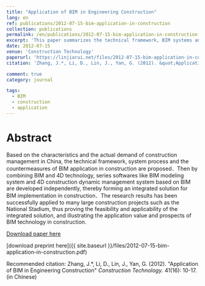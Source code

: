 ```yaml
---
title: "Application of BIM in Engineering Construction"
lang: en
ref: publications/2012-07-15-bim-application-in-construction
collection: publications
permalink: /en/publications/2012-07-15-bim-application-in-construction
excerpt: 'This paper summarizes the technical framework, BIM systems and applications in construction'
date: 2012-07-15
venue: 'Construction Technology'
paperurl: 'https://linjiarui.net/files/2012-07-15-bim-application-in-construction.pdf'
citation: 'Zhang, J.*, Li, D., Lin, J., Yan, G. (2012). &quot;Application of BIM in Engineering Construction&quot; <i>Construction Technology</i>. 41(16): 10-17. (in Chinese)'

comment: true
category: journal

tags: 
  - BIM
  - construction
  - application
---
```



Abstract
====

Based on the characteristics and the actual demand of construction management in China, the technical framework, system process and the countermeasures of BIM application in construction are proposed．Then by combining BIM and 4D technology, series softwares like BIM modeling system and 4D construction dynamic management system based on BIM are developed independently, thereby forming an integrated solution for BIM implementation in construction．The research results has been successfully applied to many large construction projects such as the National Stadium, thus proving the feasibility and applicability of the integrated solution, and illustrating the application value and prospects of BIM technology in construction.

[Download paper here](http://kns.cnki.net/KCMS/detail/detail.aspx?dbcode=CJFQ&dbname=CJFD2012&filename=SGJS201216004&v=MDAxOTJxWTlGWUlSOGVYMUx1eFlTN0RoMVQzcVRyV00xRnJDVVJMT2ZiK1Z1Rnlya1U3N05OaXJCZmJHNEg5UE4=)

[download preprint here]({{ site.baseurl }}/files/2012-07-15-bim-application-in-construction.pdf)

Recommended citation: Zhang, J.*, Li, D., Lin, J., Yan, G. (2012). &quot;Application of BIM in Engineering Construction&quot; <i>Construction Technology</i>. 41(16): 10-17. (in Chinese)